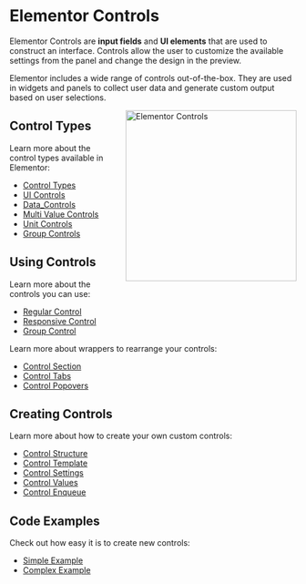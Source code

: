 # Elementor Controls

<Badge type="tip" vertical="top" text="Elementor Core" /> <Badge type="warning" vertical="top" text="Advanced" />

Elementor Controls are **input fields** and **UI elements** that are used to construct an interface. Controls allow the user to customize the available settings from the panel and change the design in the preview.

Elementor includes a wide range of controls out-of-the-box. They are used in widgets and panels to collect user data and generate custom output based on user selections.

<img src="/assets/img/elementor-controls.png" alt="Elementor Controls" style="float: right; width: 300px; margin-left: 20px; margin-bottom: 20px;">

## Control Types

Learn more about the control types available in Elementor:

* [Control Types](/controls/control-types)
* [UI Controls](/controls/ui-controls)
* [Data_Controls](/controls/data-controls)
* [Multi Value Controls](/controls/multi-value-controls)
* [Unit Controls](/controls/unit-controls)
* [Group Controls](/controls/group-controls)

## Using Controls

Learn more about the controls you can use:

* [Regular Control](/controls/regular-control)
* [Responsive Control](/controls/responsive-control)
* [Group Control](/controls/group-control)

Learn more about wrappers to rearrange your controls:

* [Control Section](/controls/control-section)
* [Control Tabs](/controls/control-tabs)
* [Control Popovers](/controls/control-popovers)

## Creating Controls

Learn more about how to create your own custom controls:

* [Control Structure](/controls/control-structure)
* [Control Template](/controls/control-template)
* [Control Settings](/controls/control-settings)
* [Control Values](/controls/control-values)
* [Control Enqueue](/controls/control-enqueue)

## Code Examples

Check out how easy it is to create new controls:

* [Simple Example](/controls/simple-example)
* [Complex Example](/controls/complex-example)
